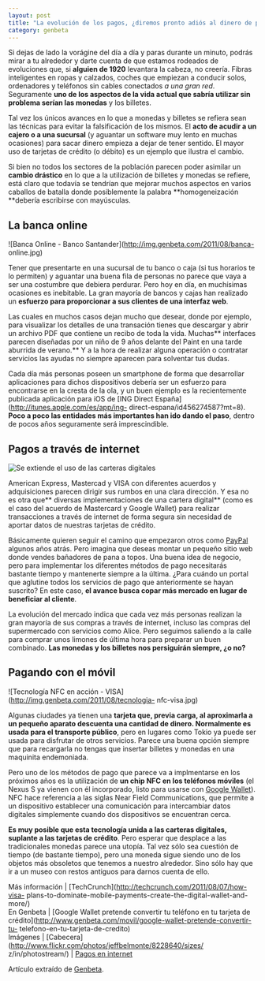 ```yaml
---
layout: post
title: "La evolución de los pagos, ¿diremos pronto adiós al dinero de papel?"
category: genbeta
---
```




Si dejas de lado la vorágine del día a día y paras durante un minuto, podrás
mirar a tu alrededor y darte cuenta de que estamos rodeados de evoluciones
que, si **alguien de 1920** levantara la cabeza, no creería. Fibras
inteligentes en ropas y calzados, coches que empiezan a conducir solos,
ordenadores y teléfonos sin cables conectados _a una gran red_. Seguramente
**uno de los aspectos de la vida actual que sabría utilizar sin problema
serían las monedas** y los billetes.

Tal vez los únicos avances en lo que a monedas y billetes se refiera sean las
técnicas para evitar la falsificación de los mismos. El **acto de acudir a un
cajero o a una sucursal** (y aguantar un software muy lento en muchas
ocasiones) para sacar dinero empieza a dejar de tener sentido. El mayor uso de
tarjetas de crédito (o débito) es un ejemplo que ilustra el cambio.  
  
Si bien no todos los sectores de la población parecen poder asimilar un
**cambio drástico** en lo que a la utilización de billetes y monedas se
refiere, está claro que todavía se tendrían que mejorar muchos aspectos en
varios caballos de batalla donde posiblemente la palabra **homogeneización
**debería escribirse con mayúsculas.

## La banca online

  
![Banca Online - Banco Santander](http://img.genbeta.com/2011/08/banca-
online.jpg)

Tener que presentarte en una sucursal de tu banco o caja (si tus horarios te
lo permiten) y aguantar una buena fila de personas no parece que vaya a ser
una costumbre que debiera perdurar. Pero hoy en día, en muchísimas ocasiones
es inebitable. La gran mayoría de bancos y cajas han realizado un **esfuerzo
para proporcionar a sus clientes de una interfaz web**.

Las cuales en muchos casos dejan mucho que desear, donde por ejemplo, para
visualizar los detalles de una transación tienes que descargar y abrir un
archivo PDF que contiene un recibo de toda la vida. Muchas** interfaces
parecen diseñadas por un niño de 9 años delante del Paint en una tarde
aburrida de verano.** Y a la hora de realizar alguna operación o contratar
servicios las ayudas no siempre aparecen para solventar tus dudas.

Cada día más personas poseen un smartphone de forma que desarrollar
aplicaciones para dichos dispositivos debería ser un esfuerzo para encontrarse
en la cresta de la ola, y un buen ejemplo es la recientemente publicada
aplicación para iOS de [ING Direct España](http://itunes.apple.com/es/app/ing-
direct-espana/id456274587?mt=8). **Poco a poco las entidades más importantes
han ido dando el paso**, dentro de pocos años seguramente será imprescindible.

## Pagos a través de internet

  
![Se extiende el uso de las carteras
digitales](http://img.genbeta.com/2011/08/wallet.jpg)

American Express, Mastercad y VISA con diferentes acuerdos y adquisiciones
parecen dirigir sus rumbos en una clara dirección. Y esa no es otra que**
diversas implementaciones de una cartera digital** (como es el caso del
acuerdo de Mastercard y Google Wallet) para realizar transacciones a través de
internet de forma segura sin necesidad de aportar datos de nuestras tarjetas
de crédito.

Básicamente quieren seguir el camino que empezaron otros como
[PayPal](http://www.genbeta.com/productos/herramientas/paypal) algunos años
atrás. Pero imagina que deseas montar un pequeño sitio web donde vendes
bañadores de pana a topos. Una buena idea de negocio, pero para implementar
los diferentes métodos de pago necesitarás bastante tiempo y mantenerte
siempre a la última. ¿Para cuándo un portal que aglutine todos los servicios
de pago que anteriormente se hayan suscrito? En este caso, **el avance busca
copar más mercado en lugar de beneficiar al cliente**.

La evolución del mercado indica que cada vez más personas realizan la gran
mayoría de sus compras a través de internet, incluso las compras del
supermercado con servicios como Alice. Pero seguimos saliendo a la calle para
comprar unos limones de última hora para preparar un buen combinado. **Las
monedas y los billetes nos persiguirán siempre, ¿o no?**

## Pagando con el móvil

  
![Tecnología NFC en acción - VISA](http://img.genbeta.com/2011/08/tecnologia-
nfc-visa.jpg)

Algunas ciudades ya tienen una **tarjeta **que, previa carga, al aproximarla a
un pequeño aparato descuenta una cantidad de dinero. Normalmente es usada para
el** transporte público**, pero en lugares como Tokio ya puede ser usada para
disfrutar de otros servicios. Parece una buena opción siempre que para
recargarla no tengas que insertar billetes y monedas en una maquinita
endemoniada.

Pero uno de los métodos de pago que parece va a implmentarse en los próximos
años es la utilización de **un chip NFC en los teléfonos móviles** (el Nexus S
ya vienen con él incorporado, listo para usarse con [Google
Wallet](http://www.genbeta.com/productos/comercio-electronico/google-wallet)).
NFC hace referencia a las siglas Near Field Communications, que permite a un
dispositivo establecer una comunicación para intercambiar datos digitales
simplemente cuando dos dispositivos se encuentran cerca.

**Es muy posible que esta tecnología unida a las carteras digitales, suplante a las tarjetas de crédito**. Pero esperar que desplace a las tradicionales monedas parece una utopía. Tal vez sólo sea cuestión de tiempo (de bastante tiempo), pero una moneda sigue siendo uno de los objetos más obsoletos que tenemos a nuestro alrededor. Sino sólo hay que ir a un museo con restos antiguos para darnos cuenta de ello.

Más información | [TechCrunch](http://techcrunch.com/2011/08/07/how-visa-
plans-to-dominate-mobile-payments-create-the-digital-wallet-and-more/)  
En Genbeta | [Google Wallet pretende convertir tu teléfono en tu tarjeta de
crédito](http://www.genbeta.com/movil/google-wallet-pretende-convertir-tu-
telefono-en-tu-tarjeta-de-credito)  
Imágenes | [Cabecera](http://www.flickr.com/photos/jeffbelmonte/8228640/sizes/
z/in/photostream/) | [Pagos en
internet](http://www.flickr.com/photos/hejog/2128581871/)

Artículo extraído de [Genbeta](http://www.genbeta.com).